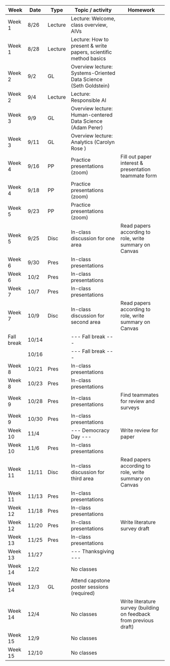 |Week|Date|Type|Topic / activity|Homework|
|---|---|---|---|---|
|Week 1|8/26|Lecture|Lecture: Welcome, class overview, AIVs||
|Week 1|8/28|Lecture|Lecture: How to present & write papers, scientific method basics||
|Week 2|9/2|GL|Overview lecture: Systems-Oriented Data Science (Seth Goldstein)||
|Week 2|9/4|Lecture|Lecture: Responsible AI||
|Week 3|9/9|GL|Overview lecture: Human-centered Data Science (Adam Perer)||
|Week 3|9/11|GL|Overview lecture: Analytics (Carolyn Rose )||
|Week 4|9/16|PP|Practice presentations (zoom)|Fill out paper interest & presentation teammate form|
|Week 4|9/18|PP|Practice presentations (zoom)||
|Week 5|9/23|PP|Practice presentations (zoom)||
|Week 5|9/25|Disc|In-class discussion for one area|Read papers according to role, write summary on Canvas|
|Week 6|9/30|Pres|In-class presentations||
|Week 6|10/2|Pres|In-class presentations||
|Week 7|10/7|Pres|In-class presentations||
|Week 7|10/9|Disc|In-class discussion for second area|Read papers according to role, write summary on Canvas|
|Fall break|10/14||--- Fall break ---||
||10/16||--- Fall break ---||
|Week 8|10/21|Pres|In-class presentations||
|Week 8|10/23|Pres|In-class presentations||
|Week 9|10/28|Pres|In-class presentations|Find teammates for review and surveys|
|Week 9|10/30|Pres|In-class presentations||
|Week 10|11/4||--- Democracy Day ---|Write review for paper|
|Week 10|11/6|Pres|In-class presentations||
|Week 11|11/11|Disc|In-class discussion for third area|Read papers according to role, write summary on Canvas|
|Week 11|11/13|Pres|In-class presentations||
|Week 12|11/18|Pres|In-class presentations||
|Week 12|11/20|Pres|In-class presentations|Write literature survey draft|
|Week 13|11/25|Pres|In-class presentations||
|Week 13|11/27||--- Thanksgiving ---||
|Week 14|12/2||No classes||
|Week 14|12/3|GL|Attend capstone poster sessions (required)||
|Week 14|12/4||No classes|Write literature survey (building on feedback from previous draft)|
|Week 15|12/9||No classes||
|Week 15|12/10||No classes||
